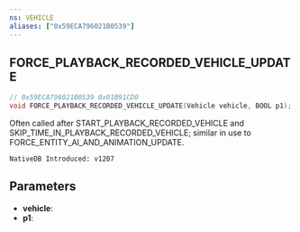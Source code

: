 ```yaml
---
ns: VEHICLE
aliases: ["0x59ECA796021B0539"]
---
```

## FORCE_PLAYBACK_RECORDED_VEHICLE_UPDATE

```c
// 0x59ECA796021B0539 0x01B91CD0
void FORCE_PLAYBACK_RECORDED_VEHICLE_UPDATE(Vehicle vehicle, BOOL p1);
```

Often called after START_PLAYBACK_RECORDED_VEHICLE and SKIP_TIME_IN_PLAYBACK_RECORDED_VEHICLE; similar in use to FORCE_ENTITY_AI_AND_ANIMATION_UPDATE.

```
NativeDB Introduced: v1207
```

## Parameters
* **vehicle**:
* **p1**:

